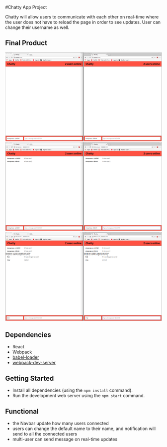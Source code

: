 #Chatty App Project

Chatty will allow users to communicate with each other on real-time where the user does not have to reload the page in order to see updates. User can change their username as well.

## Final Product

![“Screenshot when 2 user online”](https://raw.githubusercontent.com/5maggieyang5/project_chattyApp/master/docs/2_users_online.png)
![“users_can_chat_on_real_time”](https://raw.githubusercontent.com/5maggieyang5/project_chattyApp/master/docs/users_can_chat_on_real_time.png)
![“notification_when_user_change_name”](https://raw.githubusercontent.com/5maggieyang5/project_chattyApp/master/docs/notification_when_user_change_name.png)

## Dependencies

* React
* Webpack
* [babel-loader](https://github.com/babel/babel-loader)
* [webpack-dev-server](https://github.com/webpack/webpack-dev-server)

## Getting Started

- Install all dependencies (using the `npm install` command).
- Run the development web server using the `npm start` command.

## Functional
- the Navbar update how many users connected
- users can change the default name to their name, and notification will send to all the connected users
- multi-user can send message on real-time updates